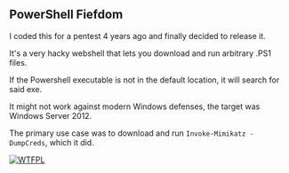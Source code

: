 ## PowerShell Fiefdom

I coded this for a pentest 4 years ago and finally decided to release it.  

It's a very hacky webshell that lets you download and run arbitrary .PS1 files.  

If the Powershell executable is not in the default location, it will search for said exe.  

It might not work against modern Windows defenses, the target was Windows Server 2012.  

The primary use case was to download and run `Invoke-Mimikatz -DumpCreds`, which it did.  

[![WTFPL](http://www.wtfpl.net/wp-content/uploads/2012/12/wtfpl-badge-4.png)](http://www.wtfpl.net/)
